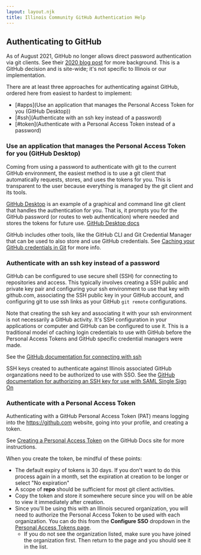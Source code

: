 ```yaml
---
layout: layout.njk
title: Illinois Community GitHub Authentication Help
---
```


## Authenticating to GitHub

As of August 2021, GitHub no longer allows direct password authentication via git clients. See their
[2020 blog post](https://github.blog/2020-12-15-token-authentication-requirements-for-git-operations/)
for more background. This is a GitHub decision and is site-wide; it's not specific to Illinois or our
implementation.

There are at least three approaches for authenticating against GitHub, ordered here from easiest to hardest to implement:

- [#apps](Use an application that manages the Personal Access Token for you (GitHub Desktop))
- [#ssh](Authenticate with an ssh key instead of a password)
- [#token](Authenticate with a Personal Access Token instead of a password)

<h3 id="apps">Use an application that manages the Personal Access Token for you (GitHub Desktop)</h3>

Coming from using a password to authenticate with git to the current GitHub environment, the easiest method is to use a git client that automatically requests, stores, and uses the tokens for you. This is transparent to the user because everything is managed by the git client and its tools.

[GitHub Desktop](https://desktop.github.com) is an example of a graphical and command line git client that handles the authentication for you. That is, it prompts you for the GitHub password (or routes to web authentication) where needed and stores the tokens for future use. [GitHub Desktop docs](https://docs.github.com/en/desktop)

GitHub includes other tools, like the GitHub CLI and Git Credential Manager that can be used to also store and use GitHub credentials. See [Caching your GitHub credentials in Git](https://docs.github.com/en/get-started/getting-started-with-git/caching-your-github-credentials-in-git) for more info.

<h3 id="ssh">Authenticate with an ssh key instead of a password</h3>

GitHub can be configured to use secure shell (SSH) for connecting to repositories and access. This typically involves creating a SSH public and private key pair and configuring your ssh environment to use that key with github.com, associating the SSH public key in your GitHub account, and configuring git to use ssh links as your GitHub `git remote` configurations.

Note that creating the ssh key and associating it with your ssh environment is not necessarily a GitHub activity. It's SSH configuration in your applications or computer and GitHub can be configured to use it. This is a traditional model of caching login credentials to use with GitHub before the Personal Access Tokens and GitHub specific credential managers were made.

See the [GitHub documentation for connecting with ssh](https://docs.github.com/en/authentication/connecting-to-github-with-ssh/about-ssh)

SSH keys created to authenticate against Illinois associated GitHub organzations need to be authorized to use with SSO. See the [GitHub documentation for authorizing an SSH key for use with SAML Single Sign On](
https://docs.github.com/en/enterprise-cloud@latest/authentication/authenticating-with-saml-single-sign-on/authorizing-an-ssh-key-for-use-with-saml-single-sign-on)

<h3 id="token">Authenticate with a Personal Access Token</h3>

Authenticating with a GitHub Personal Access Token (PAT) means logging into the https://github.com website, going into your profile, and creating a token.

See [Creating a Personal Access Token](https://docs.github.com/en/authentication/keeping-your-account-and-data-secure/creating-a-personal-access-token) on the GitHub Docs site for more instructions.

When you create the token, be mindful of these points:
- The default expiry of tokens is 30 days. If you don't want to do this process again in a month, set the expiration at creation to be longer or select "No expiration"
- A scope of **repo** should be sufficient for most git client activities.
- Copy the token and store it somewhere secure since you will on be able to view it immediately after creation.
- Since you'll be using this with an Illinois secured organization, you will need to authorize the Personal Access Token to be used with each organization. You can do this from the **Configure SSO** dropdown in the [Personal Access Tokens page](https://github.com/settings/tokens).
    - If you do not see the organization listed, make sure you have joined the organization first. Then return to the page and you should see it in the list.
